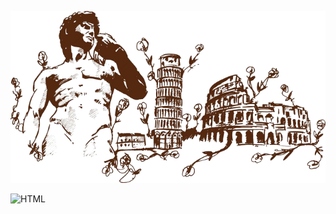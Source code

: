 ![Header](https://github.com/OleksandrKrekoten/OleksandrKrekoten/blob/main/assets/depositphotos_2793246-stock-illustration-italian-landmarks-illustration-including-removebg-preview.png)


![HTML](https://img.shields.io/badge/-HTML-e44f25?style=for-the-badge&logo=html)
